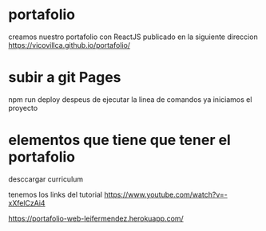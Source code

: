 # portafolio
  creamos nuestro portafolio con ReactJS
  publicado en la siguiente direccion
  https://vicovillca.github.io/portafolio/
# subir a git Pages
  npm run deploy
  despeus de ejecutar la linea de comandos ya iniciamos el proyecto
# elementos que tiene que tener el portafolio
desccargar curriculum

tenemos los links del tutorial 
https://www.youtube.com/watch?v=-xXfelCzAi4

https://portafolio-web-leifermendez.herokuapp.com/

